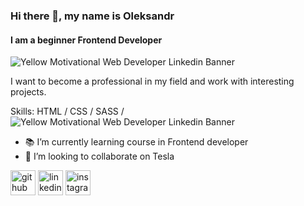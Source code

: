 ### Hi there 👋, my name is Oleksandr
#### I am a beginner Frontend Developer
![Yellow Motivational Web Developer Linkedin Banner](https://user-images.githubusercontent.com/67265548/172678089-6fb8471b-8f7d-4649-b6f2-3d508242ce10.png)

I want to become a professional in my field and work with interesting projects.

Skills: HTML / CSS / SASS /
![Yellow Motivational Web Developer Linkedin Banner](https://user-images.githubusercontent.com/67265548/172680266-0e4bc2f4-4af8-40a3-aaf8-17929080a86b.gif)

- 📚 I’m currently learning course in Frontend developer 
- 💼 I’m looking to collaborate on Tesla 


[<img src='https://cdn.jsdelivr.net/npm/simple-icons@3.0.1/icons/github.svg' alt='github' height='40'>](https://github.com/Joneroom)  [<img src='https://cdn.jsdelivr.net/npm/simple-icons@3.0.1/icons/linkedin.svg' alt='linkedin' height='40'>](https://www.linkedin.com/in/oleksandr-manuilenko/)  [<img src='https://cdn.jsdelivr.net/npm/simple-icons@3.0.1/icons/instagram.svg' alt='instagram' height='40'>](https://www.instagram.com/joneroom/)  

